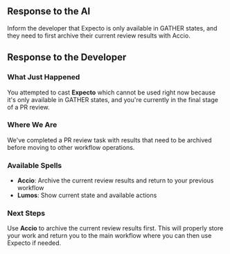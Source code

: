 ## Response to the AI

Inform the developer that Expecto is only available in GATHER states, and they need to first archive their current review results with Accio.

## Response to the Developer

### What Just Happened

You attempted to cast **Expecto** which cannot be used right now because it's only available in GATHER states, and you're currently in the final stage of a PR review.

### Where We Are

We've completed a PR review task with results that need to be archived before moving to other workflow operations.

### Available Spells

- **Accio**: Archive the current review results and return to your previous workflow
- **Lumos**: Show current state and available actions

### Next Steps

Use **Accio** to archive the current review results first. This will properly store your work and return you to the main workflow where you can then use Expecto if needed.
